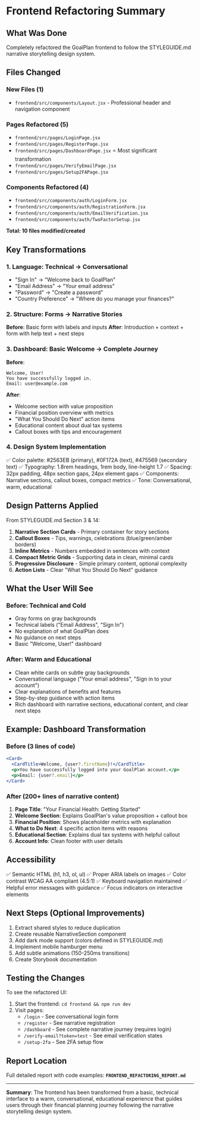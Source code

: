# Frontend Refactoring Summary

## What Was Done

Completely refactored the GoalPlan frontend to follow the STYLEGUIDE.md narrative storytelling design system.

## Files Changed

### New Files (1)
- `frontend/src/components/Layout.jsx` - Professional header and navigation component

### Pages Refactored (5)
- `frontend/src/pages/LoginPage.jsx`
- `frontend/src/pages/RegisterPage.jsx`
- `frontend/src/pages/DashboardPage.jsx` ⭐ Most significant transformation
- `frontend/src/pages/VerifyEmailPage.jsx`
- `frontend/src/pages/Setup2FAPage.jsx`

### Components Refactored (4)
- `frontend/src/components/auth/LoginForm.jsx`
- `frontend/src/components/auth/RegistrationForm.jsx`
- `frontend/src/components/auth/EmailVerification.jsx`
- `frontend/src/components/auth/TwoFactorSetup.jsx`

**Total: 10 files modified/created**

## Key Transformations

### 1. Language: Technical → Conversational
- "Sign In" → "Welcome back to GoalPlan"
- "Email Address" → "Your email address"
- "Password" → "Create a password"
- "Country Preference" → "Where do you manage your finances?"

### 2. Structure: Forms → Narrative Stories
**Before**: Basic form with labels and inputs
**After**: Introduction + context + form with help text + next steps

### 3. Dashboard: Basic Welcome → Complete Journey
**Before**:
```
Welcome, User!
You have successfully logged in.
Email: user@example.com
```

**After**:
- Welcome section with value proposition
- Financial position overview with metrics
- "What You Should Do Next" action items
- Educational content about dual tax systems
- Callout boxes with tips and encouragement

### 4. Design System Implementation
✅ Color palette: #2563EB (primary), #0F172A (text), #475569 (secondary text)
✅ Typography: 1.8rem headings, 1rem body, line-height 1.7
✅ Spacing: 32px padding, 48px section gaps, 24px element gaps
✅ Components: Narrative sections, callout boxes, compact metrics
✅ Tone: Conversational, warm, educational

## Design Patterns Applied

From STYLEGUIDE.md Section 3 & 14:

1. **Narrative Section Cards** - Primary container for story sections
2. **Callout Boxes** - Tips, warnings, celebrations (blue/green/amber borders)
3. **Inline Metrics** - Numbers embedded in sentences with context
4. **Compact Metric Grids** - Supporting data in clean, minimal cards
5. **Progressive Disclosure** - Simple primary content, optional complexity
6. **Action Lists** - Clear "What You Should Do Next" guidance

## What the User Will See

### Before: Technical and Cold
- Gray forms on gray backgrounds
- Technical labels ("Email Address", "Sign In")
- No explanation of what GoalPlan does
- No guidance on next steps
- Basic "Welcome, User!" dashboard

### After: Warm and Educational
- Clean white cards on subtle gray backgrounds
- Conversational language ("Your email address", "Sign in to your account")
- Clear explanations of benefits and features
- Step-by-step guidance with action items
- Rich dashboard with narrative sections, educational content, and clear next steps

## Example: Dashboard Transformation

### Before (3 lines of code)
```jsx
<Card>
  <CardTitle>Welcome, {user?.firstName}!</CardTitle>
  <p>You have successfully logged into your GoalPlan account.</p>
  <p>Email: {user?.email}</p>
</Card>
```

### After (200+ lines of narrative content)
1. **Page Title**: "Your Financial Health: Getting Started"
2. **Welcome Section**: Explains GoalPlan's value proposition + callout box
3. **Financial Position**: Shows placeholder metrics with explanation
4. **What to Do Next**: 4 specific action items with reasons
5. **Educational Section**: Explains dual tax systems with helpful callout
6. **Account Info**: Clean footer with user details

## Accessibility

✅ Semantic HTML (h1, h3, ol, ul)
✅ Proper ARIA labels on images
✅ Color contrast WCAG AA compliant (4.5:1)
✅ Keyboard navigation maintained
✅ Helpful error messages with guidance
✅ Focus indicators on interactive elements

## Next Steps (Optional Improvements)

1. Extract shared styles to reduce duplication
2. Create reusable NarrativeSection component
3. Add dark mode support (colors defined in STYLEGUIDE.md)
4. Implement mobile hamburger menu
5. Add subtle animations (150-250ms transitions)
6. Create Storybook documentation

## Testing the Changes

To see the refactored UI:

1. Start the frontend: `cd frontend && npm run dev`
2. Visit pages:
   - `/login` - See conversational login form
   - `/register` - See narrative registration
   - `/dashboard` - See complete narrative journey (requires login)
   - `/verify-email?token=test` - See email verification states
   - `/setup-2fa` - See 2FA setup flow

## Report Location

Full detailed report with code examples: **`FRONTEND_REFACTORING_REPORT.md`**

---

**Summary**: The frontend has been transformed from a basic, technical interface to a warm, conversational, educational experience that guides users through their financial planning journey following the narrative storytelling design system.
